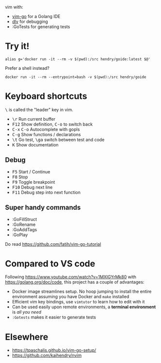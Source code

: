 vim with:

* [vim-go](https://github.com/fatih/vim-go) for a Golang IDE
* [dlv](https://github.com/go-delve/delve) for debugging
* :GoTests for generating tests

# Try it!

	alias g='docker run -it --rm -v $(pwd):/src hendry/goide:latest $@'

Prefer a shell instead?

	docker run -it --rm --entrypoint=bash -v $(pwd):/src hendry/goide

# Keyboard shortcuts

<kbd>\\</kbd> is called the "leader" key in vim.

* <kbd>\r</kbd> Run current buffer
* <kbd>F12</kbd> Show definition, <kbd>C-o</kbd> to switch back
* <kbd>C-x</kbd> <kbd>C-o</kbd> Autocomplete with gopls
* <kbd>C-g</kbd> Show functions / declarations
* <kbd>\t</kbd> Go test, <kbd>\ga</kbd> switch between test and code
* <kbd>K</kbd> Show documentation

## Debug

* <kbd>F5</kbd> Start / Continue
* <kbd>F8</kbd> Stop
* <kbd>F9</kbd> Toggle breakpoint
* <kbd>F10</kbd> Debug next line
* <kbd>F11</kbd> Debug step into next function

## Super handy commands

* :GoFillStruct
* :GoRename
* :GoAddTags
* :GoPlay

Do read https://github.com/fatih/vim-go-tutorial

# Compared to VS code

Following https://www.youtube.com/watch?v=1MXIGYrMk80 with
https://golang.org/doc/code, this project has a couple of advantages:

* Docker image streamlines setup. No hoop jumping to install the entire environment assuming you have Docker and `make` installed
* Efficient vim key bindings, use `vimtutor` to learn how to edit with it
* Can be used easily upon remote environments, a **terminal environment** is _all you need_
* `:Gotests` makes it easier to generate tests

# Elsewhere

* https://tpaschalis.github.io/vim-go-setup/
* https://github.com/kaihendry/nvim
